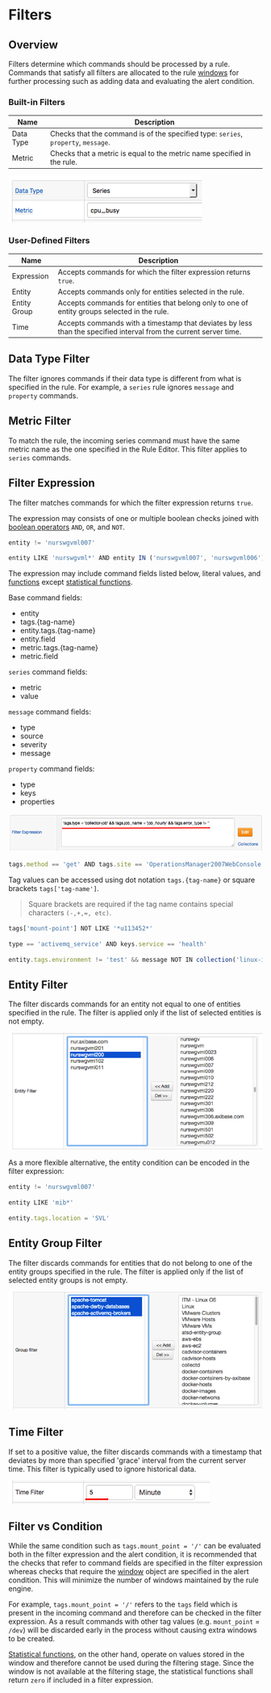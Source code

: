 # Filters

## Overview

Filters determine which commands should be processed by a rule. Commands that satisfy all filters are allocated to the rule [windows](window.md) for further processing such as adding data and evaluating the alert condition.

### Built-in Filters

| **Name** | **Description** |
| --- | --- |
| Data Type | Checks that the command is of the specified type: `series`, `property`, `message`. |
| Metric | Checks that a metric is equal to the metric name specified in the rule. |

![](images/filter-dt-metric.png)

### User-Defined Filters

| **Name** | **Description** |
| --- | --- |
| Expression | Accepts commands for which the filter expression  returns `true`. |
| Entity | Accepts commands only for entities selected in the rule. |
| Entity Group | Accepts commands for entities that belong only to one of entity groups selected in the rule. |
| Time | Accepts commands with a timestamp that deviates by less than the specified interval from the current server time. |

## Data Type Filter

The filter ignores commands if their data type is different from what is specified in the rule.
For example, a `series` rule ignores `message` and `property` commands.

## Metric Filter

To match the rule, the incoming series command must have the same metric name as the one specified in the Rule Editor. This filter applies to `series` commands.

## Filter Expression

The filter matches commands for which the filter expression returns `true`.

The expression may consists of one or multiple boolean checks joined with [boolean operators](operators.md#boolean-operators) `AND`, `OR`, and `NOT`.

```javascript
entity != 'nurswgvml007'
```

```javascript
entity LIKE 'nurswgvml*' AND entity IN ('nurswgvml007', 'nurswgvml006')
```

The expression may include command fields listed below, literal values, and [functions](functions.md) except [statistical functions](functions-statistical.md).

Base command fields:

* entity
* tags.{tag-name}
* entity.tags.{tag-name}
* entity.field
* metric.tags.{tag-name}
* metric.field

`series` command fields:

* metric
* value

`message` command fields:

* type
* source
* severity
* message

`property` command fields:

* type
* keys
* properties

![](images/filter-expression.png)

```javascript
tags.method == 'get' AND tags.site == 'OperationsManager2007WebConsole' 	
```

Tag values can be accessed using dot notation `tags.{tag-name}` or square brackets `tags['tag-name']`. 

> Square brackets are required if the tag name contains special characters `(-,+,=, etc)`.

```javascript
tags['mount-point'] NOT LIKE '*u113452*'
```

```javascript
type == 'activemq_service' AND keys.service == 'health'
```

```javascript
entity.tags.environment != 'test' && message NOT IN collection('linux-ignore-commands')
```

## Entity Filter

The filter discards commands for an entity not equal to one of entities specified in the rule. The filter is applied only if the list of selected entities is not empty.

![](images/filter-entity.png)

As a more flexible alternative, the entity condition can be encoded in the filter expression:

```javascript
entity != 'nurswgvml007'
```

```javascript
entity LIKE 'mib*'
```

```javascript
entity.tags.location = 'SVL'
```

## Entity Group Filter

The filter discards commands for entities that do not belong to one of the entity groups specified in the rule. The filter is applied only if the list of selected entity groups is not empty.

![](images/filter-entity-group.png)

## Time Filter

If set to a positive value, the filter discards commands with a timestamp that deviates by more than specified 'grace' interval from the current server time. This filter is typically used to ignore historical data.

![](images/filter-time.png)

## Filter vs Condition

While the same condition such as `tags.mount_point = '/'` can be evaluated both in the filter expression and the alert condition, it is recommended that the checks that refer to command fields are specified in the filter expression whereas checks that require the [window](window.md) object are specified in the alert condition. This will minimize the number of windows maintained by the rule engine.

For example, `tags.mount_point = '/'` refers to the `tags` field which is present in the incoming command and therefore can be checked in the filter expression. As a result commands with other tag values (e.g. `mount_point` = `/dev`) will be discarded early in the process without causing extra windows to be created.

[Statistical functions](functions-statistical.md), on the other hand, operate on values stored in the window and therefore cannot be used during the filtering stage. Since the window is not available at the filtering stage, the statistical functions shall return `zero` if included in a filter expression.
